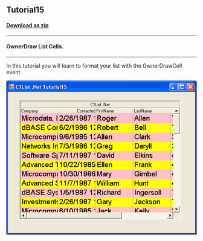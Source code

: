 ## Tutorial15
#### [Download as zip](https://grapecity.github.io/DownGit/#/home?url=https://github.com/GrapeCity/ComponentOne-WinForms-Samples/tree/master/NetFramework\List\VB\Tutorials\Tutorial15)
____
#### OwnerDraw List Cells.
____
In this tutorial you will learn to format your list with the OwnerDrawCell event.

![screenshot](screenshot.PNG)
